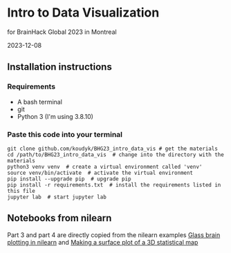 # Intro to Data Visualization
for BrainHack Global 2023 in Montreal

2023-12-08


## Installation instructions
### Requirements
- A bash terminal
- git
- Python 3 (I'm using 3.8.10)

### Paste this code into your terminal
```
git clone github.com/koudyk/BHG23_intro_data_vis # get the materials
cd /path/to/BHG23_intro_data_vis  # change into the directory with the materials
python3 venv venv  # create a virtual environment called 'venv'
source venv/bin/activate  # activate the virtual environment
pip install --upgrade pip  # upgrade pip
pip install -r requirements.txt  # install the requirements listed in this file
jupyter lab  # start jupyter lab
```

## Notebooks from nilearn
Part 3 and part 4 are directly copied from the nilearn examples [Glass brain plotting in nilearn](https://nilearn.github.io/stable/auto_examples/01_plotting/plot_demo_glass_brain.html) and [Making a surface plot of a 3D statistical map](https://nilearn.github.io/stable/auto_examples/01_plotting/plot_3d_map_to_surface_projection.html)